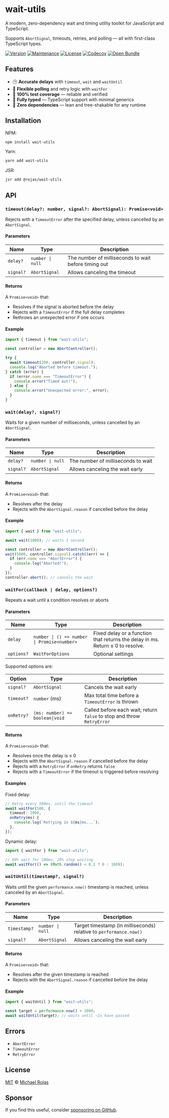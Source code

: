 # wait-utils

A modern, zero-dependency wait and timing utility toolkit for JavaScript and TypeScript.

Supports `AbortSignal`, timeouts, retries, and polling — all with first-class TypeScript types.

[![Version](https://img.shields.io/npm/v/wait-utils.svg)](https://www.npmjs.com/package/wait-utils)
[![Maintenance](https://img.shields.io/maintenance/yes/2025)](https://github.com/havelessbemore/wait-utils/graphs/commit-activity)
[![License](https://img.shields.io/github/license/havelessbemore/wait-utils.svg)](https://github.com/havelessbemore/wait-utils/blob/master/LICENSE)
[![Codecov](https://img.shields.io/codecov/c/gh/havelessbemore/wait-utils)](https://codecov.io/gh/havelessbemore/wait-utils)
[![Open Bundle](https://deno.bundlejs.com/badge?q=wait-utils&treeshake=[*]&config={%22package.json%22:{%22name%22:%22wait-utils%22}})](https://bundlejs.com/?q=wait-utils&treeshake=%5B*%5D&config=%7B%22package.json%22%3A%7B%22name%22%3A%22wait-utils%22%7D%7D)

## Features

- 🕒 **Accurate delays** with `timeout`, `wait` and `waitUntil`
- 🔁 **Flexible polling** and retry logic with `waitFor`
- 🧪 **100% test coverage** — reliable and verified
- 🧩 **Fully typed** — TypeScript support with minimal generics
- 🧘 **Zero dependencies** — lean and tree-shakable for any runtime

## Installation

NPM:

```bash
npm install wait-utils
```

Yarn:

```bash
yarn add wait-utils
```

JSR:

```bash
jsr add @rojas/wait-utils
```

## API

### `timeout(delay?: number, signal?: AbortSignal): Promise<void>`

Rejects with a `TimeoutError` after the specified delay, unless cancelled by an `AbortSignal`.

#### Parameters

| Name      | Type             | Description                                          |
| --------- | ---------------- | ---------------------------------------------------- |
| `delay?`  | `number \| null` | The number of milliseconds to wait before timing out |
| `signal?` | `AbortSignal`    | Allows canceling the timeout                         |

#### Returns

A `Promise<void>` that:

- Resolves if the signal is aborted before the delay
- Rejects with a `TimeoutError` if the full delay completes
- Rethrows an unexpected error if one occurs

#### Example

```ts
import { timeout } from "wait-utils";

const controller = new AbortController();

try {
  await timeout(200, controller.signal);
  console.log("Aborted before timeout.");
} catch (error) {
  if (error.name === "TimeoutError") {
    console.error("Timed out!");
  } else {
    console.error("Unexpected error:", error);
  }
}
```

### `wait(delay?, signal?)`

Waits for a given number of milliseconds, unless cancelled by an `AbortSignal`.

#### Parameters

| Name      | Type             | Description                        |
| --------- | ---------------- | ---------------------------------- |
| `delay?`  | `number \| null` | The number of milliseconds to wait |
| `signal?` | `AbortSignal`    | Allows canceling the wait early    |

#### Returns

A `Promise<void>` that:

- Resolves after the delay
- Rejects with the `AbortSignal.reason` if cancelled before the delay

#### Example

```ts
import { wait } from "wait-utils";

await wait(1000); // waits 1 second

const controller = new AbortController();
wait(5000, controller.signal).catch((err) => {
  if (err.name === "AbortError") {
    console.log("Aborted!");
  }
});
controller.abort(); // cancels the wait
```

### `waitFor(callback | delay, options?)`

Repeats a wait until a condition resolves or aborts

#### Parameters

| Name       | Type                                        | Description                                                                    |
| ---------- | ------------------------------------------- | ------------------------------------------------------------------------------ |
| `delay`    | `number \| () => number \| Promise<number>` | Fixed delay or a function that returns the delay in ms. Return ≤ 0 to resolve. |
| `options?` | `WaitForOptions`                            | Optional settings                                                              |

Supported options are:

| Option     | Type                            | Description                                                            |
| ---------- | ------------------------------- | ---------------------------------------------------------------------- |
| `signal?`  | `AbortSignal`                   | Cancels the wait early                                                 |
| `timeout?` | `number` (ms)                   | Max total time before a `TimeoutError` is thrown                       |
| `onRetry?` | `(ms: number) => boolean\|void` | Called before each wait; return `false` to stop and throw `RetryError` |

#### Returns

A `Promise<void>` that:

- Resolves once the delay is ≤ 0
- Rejects with the `AbortSignal.reason` if cancelled before the delay
- Rejects with a `RetryError` if `onRetry` returns `false`
- Rejects with a `TimeoutError` if the timeout is triggered before resolving

#### Examples

Fixed delay:

```ts
// Retry every 500ms, until the timeout
await waitFor(500, {
  timeout: 2000,
  onRetry(ms) {
    console.log(`Retrying in ${ms}ms...`);
  },
});
```

Dynamic delay:

```ts
import { waitFor } from "wait-utils";

// 80% wait for 100ms, 20% stop waiting
await waitFor(() => (Math.random() < 0.2 ? 0 : 100));
```

### `waitUntil(timestamp?, signal?)`

Waits until the given `performance.now()` timestamp is reached, unless canceled by an `AbortSignal`.

#### Parameters

| Name         | Type             | Description                                                        |
| ------------ | ---------------- | ------------------------------------------------------------------ |
| `timestamp?` | `number \| null` | Target timestamp (in milliseconds) relative to `performance.now()` |
| `signal?`    | `AbortSignal`    | Allows canceling the wait early                                    |

#### Returns

A `Promise<void>` that:

- Resolves after the given timestamp is reached
- Rejects with the `AbortSignal.reason` if cancelled before the delay

#### Example

```ts
import { waitUntil } from "wait-utils";

const target = performance.now() + 2000;
await waitUntil(target); // waits until ~2s have passed
```

## Errors

- `AbortError`
- `TimeoutError`
- `RetryError`

## License

[MIT](./LICENSE) © [Michael Rojas](https://github.com/havelessbemore)

## Sponsor

If you find this useful, consider [sponsoring on GitHub](https://github.com/sponsors/havelessbemore).
